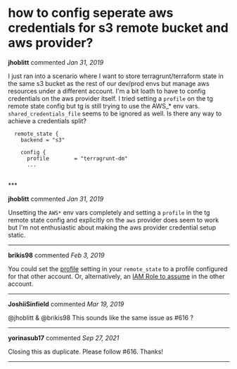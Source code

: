 # how to config seperate aws credentials for s3 remote bucket and aws provider?

**jhoblitt** commented *Jan 31, 2019*

I just ran into a scenario where I want to store terragrunt/terraform state in the same s3 bucket as the rest of our dev/prod envs but manage aws resources under a different account.  I'm a bit loath to have to config credentials on the aws provider itself. I tried setting a `profile` on the tg remote state config but tg is still trying to use the AWS_* env vars.  `shared_credentials_file` seems to be ignored as well.  Is there any way to achieve a credentials split?

```
  remote_state {
    backend = "s3"

    config {
      profile        = "terragrunt-dm"
      ...
```
<br />
***


**jhoblitt** commented *Jan 31, 2019*

Unsetting the `AWS*` env vars completely and setting a `profile` in the tg remote state config and explicitly on the `aws` provider does seem to work but I'm not enthusiastic about making the aws provider credential setup static.
***

**brikis98** commented *Feb 3, 2019*

You could set the [profile](https://www.terraform.io/docs/backends/types/s3.html#profile) setting in your `remote_state` to a profile configured for that other account. Or, alternatively, an [IAM Role to assume](https://www.terraform.io/docs/backends/types/s3.html#role_arn) in the other account.
***

**JoshiiSinfield** commented *Mar 19, 2019*

@jhoblitt & @brikis98 This sounds like the same issue as #616 ?
***

**yorinasub17** commented *Sep 27, 2021*

Closing this as duplicate. Please follow #616. Thanks!
***

